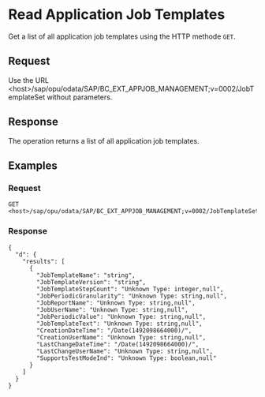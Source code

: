 <!-- loiob4f28eada84b44eaa85346365aee41aa -->

# Read Application Job Templates

Get a list of all application job templates using the HTTP methode `GET`.



<a name="loiob4f28eada84b44eaa85346365aee41aa__section_jzq_tvt_zhb"/>

## Request

Use the URL <host\>/sap/opu/odata/SAP/BC\_EXT\_APPJOB\_MANAGEMENT;v=0002/JobTemplateSet without parameters.



<a name="loiob4f28eada84b44eaa85346365aee41aa__section_ztj_5wt_zhb"/>

## Response

The operation returns a list of all application job templates.



<a name="loiob4f28eada84b44eaa85346365aee41aa__section_mwv_vwt_zhb"/>

## Examples



### Request

```
GET <host>/sap/opu/odata/SAP/BC_EXT_APPJOB_MANAGEMENT;v=0002/JobTemplateSet

```



### Response

```
{
  "d": {
    "results": [
      {
        "JobTemplateName": "string",
        "JobTemplateVersion": "string",
        "JobTemplateStepCount": "Unknown Type: integer,null",
        "JobPeriodicGranularity": "Unknown Type: string,null",
        "JobReportName": "Unknown Type: string,null",
        "JobUserName": "Unknown Type: string,null",
        "JobPeriodicValue": "Unknown Type: string,null",
        "JobTemplateText": "Unknown Type: string,null",
        "CreationDateTime": "/Date(1492098664000)/",
        "CreationUserName": "Unknown Type: string,null",
        "LastChangeDateTime": "/Date(1492098664000)/",
        "LastChangeUserName": "Unknown Type: string,null",
        "SupportsTestModeInd": "Unknown Type: boolean,null"
      }
    ]
  }
}
```

